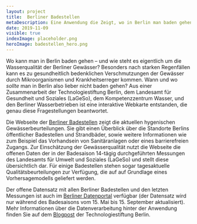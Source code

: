 ```yaml
---
layout: project
title:  Berliner Badestellen
metaDescription: Eine Anwendung die Zeigt, wo in Berlin man baden gehen kann, und was die Wasserqualität dort ist.
date: 2019-11-09
visible: true
indexImage: placeholder.png
heroImage: badestellen_hero.png
---
```


Wo kann man in Berlin baden gehen – und wie steht es eigentlich um die Wasserqualität der Berliner Gewässer? Besonders nach starken Regenfällen kann es zu gesundheitlich bedenklichen Verschmutzungen der Gewässer durch Mikroorganismen und Krankheitserreger kommen. Wann und wo *sollte* man in Berlin also lieber nicht baden gehen? Aus einer Zusammenarbeit der Technologiestiftung Berlin, dem Landesamt für Gesundheit und Soziales (LaGeSo), dem Kompetenzzentrum Wasser, und den Berliner Wasserbetrieben ist eine interaktive Webkarte entstanden, die genau diese Fragestellungen beantwortet.

Die Webseite der [Berliner Badestellen](http://badegewaesser-berlin.de/) zeigt die aktuellen hygenischen Gewässerbeurteilungen. Sie gibt einen Überblick über die Standorte Berlins öffentlicher Badestellen und Strandbäder, sowie weitere Informationen wie zum Beispiel das Vorhandsein von Sanitäranlagen oder eines barrierefreien Zugangs. Zur Einschätzung der Gewässerqualität nutzt die Webseite die offenen Daten der in der Badesaison 14-tägig durchgeführten Messungen des Landesamts für Umwelt und Soziales (LaGeSo) und stellt diese übersichtlich dar. Für einige Badestellen stehen sogar tagesaktuelle Qualitätsbeurteilungen zur Verfügung, die auf auf Grundlage eines Vorhersagemodells geliefert werden.

Der offene Datensatz mit allen Berliner Badestellen und den letzten Messungen ist auch im [Berliner Datenportal](https://daten.berlin.de/datensaetze/liste-der-badestellen) verfügbar (der Datensatz wird nur während des Badesaisons vom 15. Mai bis 15. September aktualisiert). Mehr Informationen über die Datenverarbeitung hinter der Anwendung finden Sie auf dem [Blogpost](https://lab.technologiestiftung-berlin.de/projects/bathing-water/de/) der Technologiestiftung Berlin.
